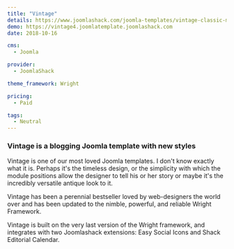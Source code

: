 ```yaml
---
title: "Vintage"
details: https://www.joomlashack.com/joomla-templates/vintage-classic-moderate
demo: https://vintage4.joomlatemplate.joomlashack.com
date: 2018-10-16

cms: 
  - Joomla

provider:
  - JoomlaShack

theme_framework: Wright

pricing:
  - Paid

tags:
  - Neutral
---
```


### Vintage is a blogging Joomla template with new styles

Vintage is one of our most loved Joomla templates. I don't know exactly what it is. Perhaps it's the timeless design, or the simplicity with which the module positions allow the designer to tell his or her story or maybe it's the incredibly versatile antique look to it.

Vintage has been a perennial bestseller loved by web-designers the world over and has been updated to the nimble, powerful, and reliable Wright Framework.

Vintage is built on the very last version of the Wright framework, and integrates with two Joomlashack extensions: Easy Social Icons and Shack Editorial Calendar.